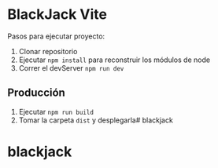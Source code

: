 # BlackJack Vite

Pasos para ejecutar proyecto:

1. Clonar repositorio
2. Ejecutar ```npm install``` para reconstruir los módulos de node
3. Correr el devServer ```npm run dev```

## Producción

1. Ejecutar ```npm run build```
2. Tomar la carpeta ```dist``` y desplegarla# blackjack
# blackjack
